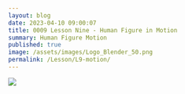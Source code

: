 ```yaml
---
layout: blog
date: 2023-04-10 09:00:07
title: 0009 Lesson Nine - Human Figure in Motion
summary: Human Figure Motion
published: true
image: /assets/images/Logo_Blender_50.png
permalink: /Lesson/L9-motion/
---
```


<img src="/KAPE-learn/assets/images/inbetweens.jpg">

<script src="https://gist.github.com/urbanistica/640eb852241b4fa12a78072eba3e76a2.js"></script> 